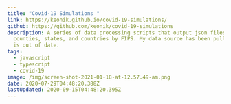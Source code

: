 ```yaml
---
title: "Covid-19 Simulations "
link: https://keonik.github.io/covid-19-simulations/
github: https://github.com/keonik/covid-19-simulations
description: A series of data processing scripts that output json files of
  counties, states, and countries by FIPS. My data source has been pulled so it
  is out of date.
tags:
  - javascript
  - typescript
  - covid-19
image: /img/screen-shot-2021-01-18-at-12.57.49-am.png
date: 2020-07-29T04:48:20.388Z
lastUpdated: 2020-09-15T04:48:20.395Z
---
```

